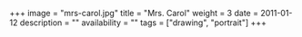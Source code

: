 +++
image = "mrs-carol.jpg"
title = "Mrs. Carol"
weight = 3
date = 2011-01-12
description = ""
availability = ""
tags = ["drawing", "portrait"]
+++
